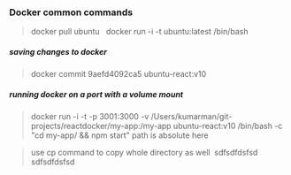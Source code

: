 ### Docker common commands

> docker pull ubuntu  
> docker run -i -t ubuntu:latest /bin/bash

##### saving changes to docker 
> docker commit 9aefd4092ca5 ubuntu-react:v10

##### running docker on a port with a volume mount 
> docker run -i -t -p 3001:3000 -v /Users/kumarman/git-projects/reactdocker/my-app:/my-app ubuntu-react:v10 /bin/bash -c "cd my-app/ && npm start"
path is absolute here

> use cp command to copy whole directory as well 
sdfsdfdsfsd
sdfsdfdsfsd
